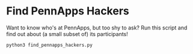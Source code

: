 Find PennApps Hackers
=====================

Want to know who's at PennApps, but too shy to ask? Run this script and find out about (a small subset of) its participants!

    python3 find_pennapps_hackers.py
